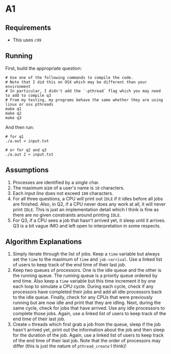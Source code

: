# A1
## Requirements
- This uses `c99`

## Running
First, build the appropriate question:
```shell
# Use one of the following commands to compile the code.
# Note that I did this on OSX which may be different than your environment
# In particular, I didn't add the `-pthread` flag which you may need to add to compile q3
# From my testing, my programs behave the same whether they are using linux or osx pthreads
make q1
make q2
make q3
```

And then run:
```shell
# for q1
./a.out < input.txt

# or for q2 and q3
./a.out 2 < input.txt
```

## Assumptions
1. Processes are identified by a *single* char.
2. The maximum size of a user's name is `10` characters.
3. Each input *line* does not exceed `100` characters.
4. For all three questions, a CPU *will* print out `IDLE` if it idles before all jobs are finished. Also, in Q2, if a CPU never does any work at all, it will never print `IDLE`. This is just an implementation detail which I think is fine as there are no given constraints around printing `IDLE`.
5. For Q3, if a CPU sees a job that hasn't arrived yet, it sleep until it arrives. Q3 is a bit vague IMO and left open to interpretation in some respects.

## Algorithm Explanations
1. Simply iterate through the list of jobs. Keep a `time` variable but always set the `time` to the maximum of `time` and `job->arrival`. Use a linked list of users to keep track of the end time of their last job.
2. Keep two queues of processors. One is the idle queue and the other is the running queue. The running queue is a priority queue ordered by end time. Also keep a `time` variable but this time increment it by one each loop to simulate a CPU cycle. During each cycle, check if any processors have completed their jobs and add all idle processors back to the idle queue. Finally, check for any CPUs that were previously running but are now idle and print that they are idling. Next, during the same cycle, check for jobs that have arrived. Use any idle processors to complete those jobs. Again, use a linked list of users to keep track of the end time of their last job.
3. Create `n` threads which first grab a job from the queue, sleep if the job hasn't arrived yet, print out the information about the job and then sleep for the duration of the job. Again, use a linked list of users to keep track of the end time of their last job. Note that the order of processors may differ (this is just the nature of `pthread_create` I think)!
